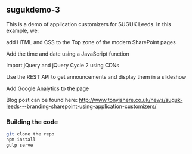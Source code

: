 ## sugukdemo-3

This is a demo of application customizers for SUGUK Leeds. In this example, we:
<p>add HTML and CSS to the Top zone of the modern SharePoint pages</p>
<p>Add the time and date using a JavaScript function</p>
<p>Import jQuery and jQuery Cycle 2 using CDNs</p>
<p>Use the REST API to get announcements and display them in a slideshow</p>
<p>Add Google Analytics to the page</p>

Blog post can be found here: http://www.tonyishere.co.uk/news/suguk-leeds---branding-sharepoint-using-application-customizers/

### Building the code

```bash
git clone the repo
npm install
gulp serve
```

